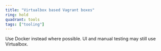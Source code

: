 ```yaml
---
title: "Virtualbox based Vagrant boxes"
ring: hold
quadrant: tools
tags: ["tooling"]
---
```


Use Docker instead where possible. UI and manual testing may still use Virtualbox.
